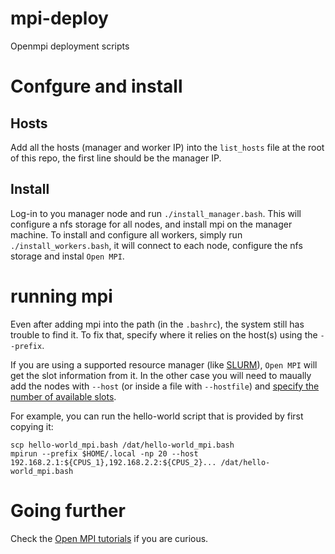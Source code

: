 # mpi-deploy
Openmpi deployment scripts

# Confgure and install

## Hosts
Add all the hosts (manager and worker IP) into the `list_hosts` file at the root of this repo, the first line should be the manager IP.

## Install
Log-in to you manager node and run `./install_manager.bash`.
This will configure a nfs storage for all nodes, and install mpi on the manager machine.
To install and configure all workers, simply run `./install_workers.bash`, it will connect to each node, configure the nfs storage and instal `Open MPI`.

# running mpi
Even after adding mpi into the path (in the `.bashrc`), the system still has trouble to find it.
To fix that, specify where it relies on the host(s) using the `--prefix`.

If you are using a supported resource manager (like [SLURM](https://slurm.schedmd.com/documentation.html)), `Open MPI` will get the slot information from it.
In the other case you will need to maually add the nodes with `--host` (or inside a file with `--hostfile`) and [specify the number of available slots](https://www.open-mpi.org/faq/?category=running#slots-without-hostfiles).

For example, you can run the hello-world script that is provided by first copying it:
```
scp hello-world_mpi.bash /dat/hello-world_mpi.bash
mpirun --prefix $HOME/.local -np 20 --host 192.168.2.1:${CPUS_1},192.168.2.2:${CPUS_2}... /dat/hello-world_mpi.bash
```

# Going further
Check the [Open MPI tutorials](https://mpitutorial.com/tutorials/running-an-mpi-cluster-within-a-lan/) if you are curious.
